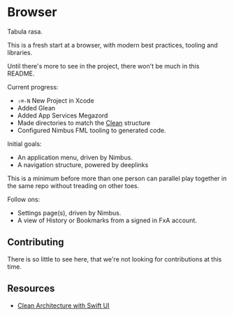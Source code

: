 # Browser

Tabula rasa.

This is a fresh start at a browser, with modern best practices, tooling and libraries.

Until there's more to see in the project, there won't be much in this README.

Current progress:

- `⇧⌘-N` New Project in Xcode
- Added Glean
- Added App Services Megazord
- Made directories to match the [Clean][clean-architecture] structure
- Configured Nimbus FML tooling to generated code.

Initial goals:

- An application menu, driven by Nimbus.
- A navigation structure, powered by deeplinks

This is a minimum before more than one person can parallel play together in the same repo without treading on other toes.

Follow ons:

- Settings page(s), driven by Nimbus.
- A view of History or Bookmarks from a signed in FxA account.

## Contributing

There is so little to see here, that we're not looking for contributions at this time.

## Resources

- [Clean Architecture with Swift UI][clean-architecture]

[clean-architecture]: https://nalexn.github.io/clean-architecture-swiftui/
